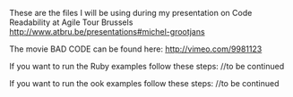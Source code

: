 These are the files I will be using during my presentation on Code Readability at Agile Tour Brussels
http://www.atbru.be/presentations#michel-grootjans

The movie BAD CODE can be found here: http://vimeo.com/9981123

If you want to run the Ruby examples follow these steps:
//to be continued

If you want to run the ook examples follow these steps:
//to be continued